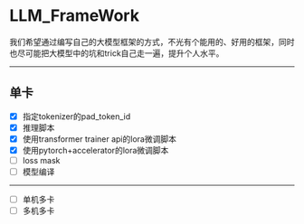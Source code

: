 # LLM_FrameWork

我们希望通过编写自己的大模型框架的方式，不光有个能用的、好用的框架，同时也尽可能把大模型中的坑和trick自己走一遍，提升个人水平。

-----------------------

## 单卡
- [x] 指定tokenizer的pad_token_id
- [x] 推理脚本
- [x] 使用transformer trainer api的lora微调脚本
- [x] 使用pytorch+accelerator的lora微调脚本
- [ ] loss mask
- [ ] 模型编译

-----------------------

- [ ] 单机多卡
- [ ] 多机多卡
